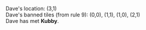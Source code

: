 Dave's location: (3,1)  
Dave's banned tiles (from rule 9): (0,0), (1,1), (1,0), (2,1)  
Dave has met **Kubby**.
